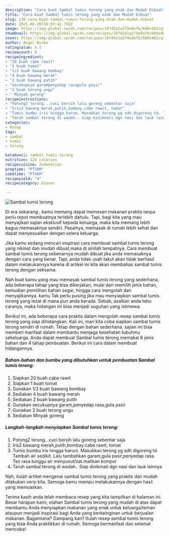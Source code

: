 ```yaml
---
description: "Cara buat Sambal tumis terong yang enak dan Mudah Dibuat"
title: "Cara buat Sambal tumis terong yang enak dan Mudah Dibuat"
slug: 136-cara-buat-sambal-tumis-terong-yang-enak-dan-mudah-dibuat
date: 2021-06-26T16:03:42.750Z
image: https://img-global.cpcdn.com/recipes/19745a1a274e8afb/680x482cq70/sambal-tumis-terong-foto-resep-utama.jpg
thumbnail: https://img-global.cpcdn.com/recipes/19745a1a274e8afb/680x482cq70/sambal-tumis-terong-foto-resep-utama.jpg
cover: https://img-global.cpcdn.com/recipes/19745a1a274e8afb/680x482cq70/sambal-tumis-terong-foto-resep-utama.jpg
author: Angel Burke
ratingvalue: 4.3
reviewcount: 8
recipeingredient:
- "20 buah cabe rawit"
- "1 buah tomat"
- "1/2 buah bawang bombay"
- "4 buah bawang merah"
- "2 buah bawang putih"
- "secukupnya garampenyedap rasagula pasir"
- "2 buah terong ungu"
- " Minyak goreng"
recipeinstructions:
- "Potong2 terong...cuci bersih lalu goreng sebentar saja"
- "Iris2 bawang merah,putih,bombay.cabe rawit, tomat"
- "Tumis bumbu iris hingga harum. Masukkan terong yg sdh digoreng td. Tambah air sedikit. Lalu tambahkan garam,gula pasir,penyedap rasa. Tes rasa.tunggu air menyusut/sat.matikan kompor"
- "Taruh sambal terong di wadah.. Siap dinikmati dgn nasi dan lauk lainnya"
categories:
- Resep
tags:
- sambal
- tumis
- terong

katakunci: sambal tumis terong 
nutrition: 124 calories
recipecuisine: Indonesian
preptime: "PT38M"
cooktime: "PT46M"
recipeyield: "4"
recipecategory: Dinner

---
```



![Sambal tumis terong](https://img-global.cpcdn.com/recipes/19745a1a274e8afb/680x482cq70/sambal-tumis-terong-foto-resep-utama.jpg)

Di era  sekarang , kamu memang dapat memesan makanan praktis tanpa perlu repot membuatnya terlebih dahulu. Tapi, bagi kita yang mau menyajikan sajian eksklusif kepada keluarga, maka kita memang lebih bagus memasaknya sendiri. Pasalnya, memasak di rumah lebih sehat dan dapat menyesuaikan dengan selera keluarga.

Jika kamu sedang mencari inspirasi cara membuat sambal tumis terong yang nikmat dan mudah dibuat,maka di sinilah tempatnya. Cara membuat sambal tumis terong  sebenarnya mudah dibuat jika anda memasaknya dengan cara yang benar. Tapi, anda tidak usah takut akan tidak berhasil dalam melakukannya 
karena di artikel ini kita akan membahas sambal tumis terong dengan seksama.  



Nah buat kamu yang mau memasak sambal tumis terong yang sederhana, ada beberapa tahap yang bisa dikerjakan, mulai dari memilih jenis bahan, kemudian pemilihan bahan segar, hingga cara mengolah dan menyajikannya. kamu Tak perlu pusing jika mau menyiapkan sambal tumis terong yang lezat di mana pun anda berada. Sebab, asalkan anda  tahu caranya, maka hidangan ini bisa menjadi suguhan yang istimewa.

Berikut ini, ada beberapa cara praktis  dalam mengolah resep sambal tumis terong yang siap dihidangkan. Kali ini, mari kita coba siapkan sambal tumis terong sendiri di rumah. Tetap dengan bahan sederhana, sajian ini bisa memberi manfaat dalam membantu menjaga kesehatan tubuhmu sekeluarga. Anda dapat membuat Sambal tumis terong memakai 8 jenis bahan dan 4 tahap pembuatan. Berikut ini cara dalam membuat hidangannya.

<!--inarticleads1-->

##### Bahan-bahan dan bumbu yang dibutuhkan untuk pembuatan Sambal tumis terong:

1. Siapkan 20 buah cabe rawit
1. Siapkan 1 buah tomat
1. Gunakan 1/2 buah bawang bombay
1. Sediakan 4 buah bawang merah
1. Sediakan 2 buah bawang putih
1. Gunakan secukupnya garam,penyedap rasa,gula pasir
1. Gunakan 2 buah terong ungu
1. Sediakan  Minyak goreng




<!--inarticleads2-->

##### Langkah-langkah menyiapkan Sambal tumis terong:

1. Potong2 terong...cuci bersih lalu goreng sebentar saja
1. Iris2 bawang merah,putih,bombay.cabe rawit, tomat
1. Tumis bumbu iris hingga harum. Masukkan terong yg sdh digoreng td. Tambah air sedikit. Lalu tambahkan garam,gula pasir,penyedap rasa. Tes rasa.tunggu air menyusut/sat.matikan kompor
1. Taruh sambal terong di wadah.. Siap dinikmati dgn nasi dan lauk lainnya




Nah, itulah artikel mengenai  sambal tumis terong  yang praktis dan mudah dilakukan versi kita. Semoga kamu mampu melakukannya dengan hasil yang memuaskan. 

Terima kasih anda telah membaca resep yang kita tampilkan di halaman ini. Besar harapan kami, olahan  Sambal tumis terong yang mudah di atas dapat membantu Anda menyiapkan makanan yang enak untuk keluarga/teman ataupun menjadi inspirasi bagi Anda yang berkeinginan untuk berjualan makanan. Bagaimana? Gampang kan? Itulah resep sambal tumis terong yang bisa Anda praktikkan di rumah. Semoga bermanfaat dan selamat mencoba!


